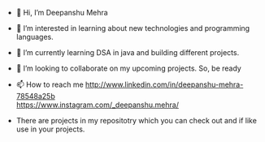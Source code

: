 - 👋 Hi, I’m Deepanshu Mehra
- 👀 I’m interested in learning about new technologies and programming languages.
- 🌱 I’m currently learning DSA in java and building different projects.
- 💞️ I’m looking to collaborate on my upcoming projects. So, be ready
- 📫 How to reach me http://www.linkedin.com/in/deepanshu-mehra-78548a25b<br/>
                      https://www.instagram.com/_deepanshu.mehra/

-    There are projects in my repositotry which you can check out and if like use in your projects.

<!---
MegatonREX/MegatonREX is a ✨ special ✨ repository because its `README.md` (this file) appears on your GitHub profile.
You can click the Preview link to take a look at your changes.
--->
